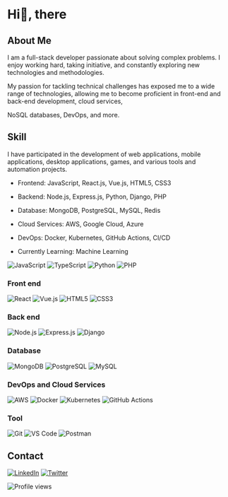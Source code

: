 # Hi👋, there

## About Me

I am a full-stack developer passionate about solving complex problems. I enjoy working hard, taking initiative, and constantly exploring new technologies and methodologies.

My passion for tackling technical challenges has exposed me to a wide range of technologies, allowing me to become proficient in front-end and back-end development, cloud services,

NoSQL databases, DevOps, and more.

## Skill

I have participated in the development of web applications, mobile applications, desktop applications, games, and various tools and automation projects.

- Frontend: JavaScript, React.js, Vue.js, HTML5, CSS3
- Backend: Node.js, Express.js, Python, Django, PHP

- Database: MongoDB, PostgreSQL, MySQL, Redis

- Cloud Services: AWS, Google Cloud, Azure

- DevOps: Docker, Kubernetes, GitHub Actions, CI/CD

- Currently Learning: Machine Learning

![JavaScript](https://img.shields.io/badge/-JavaScript-F7DF1E?style=flat-square&logo=javascript&logoColor=black)
![TypeScript](https://img.shields.io/badge/-TypeScript-3178C6?style=flat-square&logo=typescript&logoColor=white)
![Python](https://img.shields.io/badge/-Python-3776AB?style=flat-square&logo=python&logoColor=white)
![PHP](https://img.shields.io/badge/-PHP-777BB4?style=flat-square&logo=php&logoColor=white)

### Front end

![React](https://img.shields.io/badge/-React-61DAFB?style=flat-square&logo=react&logoColor=black)
![Vue.js](https://img.shields.io/badge/-Vue.js-4FC08D?style=flat-square&logo=vue.js&logoColor=white)
![HTML5](https://img.shields.io/badge/-HTML5-E34F26?style=flat-square&logo=html5&logoColor=white)
![CSS3](https://img.shields.io/badge/-CSS3-1572B6?style=flat-square&logo=css3&logoColor=white)

### Back end

![Node.js](https://img.shields.io/badge/-Node.js-339933?style=flat-square&logo=node.js&logoColor=white)
![Express.js](https://img.shields.io/badge/-Express.js-000000?style=flat-square&logo=express&logoColor=white)
![Django](https://img.shields.io/badge/-Django-092E20?style=flat-square&logo=django&logoColor=white)

### Database

![MongoDB](https://img.shields.io/badge/-MongoDB-47A248?style=flat-square&logo=mongodb&logoColor=white)
![PostgreSQL](https://img.shields.io/badge/-PostgreSQL-336791?style=flat-square&logo=postgresql&logoColor=white)
![MySQL](https://img.shields.io/badge/-MySQL-4479A1?style=flat-square&logo=mysql&logoColor=white)

### DevOps and Cloud Services

![AWS](https://img.shields.io/badge/-AWS-232F3E?style=flat-square&logo=amazon-aws&logoColor=white)
![Docker](https://img.shields.io/badge/-Docker-2496ED?style=flat-square&logo=docker&logoColor=white)
![Kubernetes](https://img.shields.io/badge/-Kubernetes-326CE5?style=flat-square&logo=kubernetes&logoColor=white)
![GitHub Actions](https://img.shields.io/badge/-GitHub_Actions-2088FF?style=flat-square&logo=github-actions&logoColor=white)

### Tool

![Git](https://img.shields.io/badge/-Git-F05032?style=flat-square&logo=git&logoColor=white)
![VS Code](https://img.shields.io/badge/-VS_Code-007ACC?style=flat-square&logo=visual-studio-code&logoColor=white)
![Postman](https://img.shields.io/badge/-Postman-FF6C37?style=flat-square&logo=postman&logoColor=white)

## Contact

[![LinkedIn](https://img.shields.io/badge/-LinkedIn-0077B5?style=flat-square&logo=linkedin&logoColor=white)](https://www.linkedin.com/in/jiaqi-yan-brin)
[![Twitter](https://img.shields.io/badge/-Twitter-1DA1F2?style=flat-square&logo=twitter&logoColor=white)](https://x.com/JackieYann84995)




![Profile views](https://komarev.com/ghpvc/?username=yourusername&color=blue)
